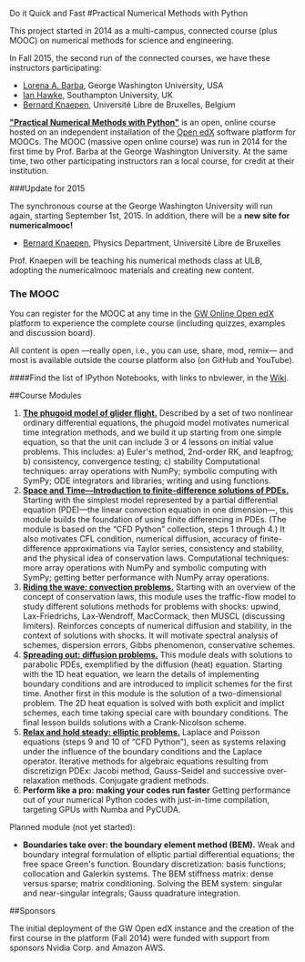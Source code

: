 Do it Quick and Fast
#Practical Numerical Methods with Python

This project started in 2014 as a multi-campus, connected course (plus MOOC) on numerical methods for science and engineering. 

In Fall 2015, the second run of the connected courses, we have these instructors participating:
- [Lorena A. Barba](http://lorenabarba.com), George Washington University, USA
- [Ian Hawke](http://www.southampton.ac.uk/maths/about/staff/ih3.page), Southampton University, UK
- [Bernard Knaepen](http://depphys.ulb.ac.be/bknaepen/), Université Libre de Bruxelles, Belgium


[**"Practical Numerical Methods with Python"**](http://openedx.seas.gwu.edu/courses/GW/MAE6286/2014_fall/about) is an open, online course hosted on an independent installation of the [Open edX](http://code.edx.org) software platform for MOOCs.
The MOOC (massive open online course) was run in 2014 for the first time by Prof. Barba at the George Washington University. At the same time, two other participating instructors ran a local course, for credit at their institution. 

###Update for 2015

The synchronous course at the George Washington University will run again, starting September 1st, 2015. In addition, there will be a **new site for numericalmooc!**

- [Bernard Knaepen](http://depphys.ulb.ac.be/bknaepen/), Physics Department, Université Libre de Bruxelles
 
Prof. Knaepen will be teaching his numerical methods class at ULB, adopting the numericalmooc materials and creating new content.

### The MOOC

You can register for the MOOC at any time in the [GW Online Open edX](http://openedx.seas.gwu.edu/) platform to experience the complete course (including quizzes, examples and discussion board). 

All content is open —really open, i.e., you can use, share, mod, remix— and most is available outside the course platform also (on GitHub and YouTube).

####Find the list of IPython Notebooks, with links to nbviewer, in the [Wiki](https://github.com/numerical-mooc/numerical-mooc/wiki).

##Course Modules

1. [**The phugoid model of glider flight.**](https://github.com/numerical-mooc/numerical-mooc/tree/master/lessons/01_phugoid)
Described by a set of two nonlinear ordinary differential equations, the phugoid model motivates numerical time integration methods, and we build it up starting from one simple equation, so that the unit can include 3 or 4 lessons  on initial value problems. This includes: a) Euler's method, 2nd-order RK, and leapfrog; b) consistency, convergence testing; c) stability
Computational techniques: array operations with NumPy; symbolic computing with SymPy; ODE integrators and libraries; writing and using functions.
2. [**Space and Time—Introduction to finite-difference solutions of PDEs.**](https://github.com/numerical-mooc/numerical-mooc/tree/master/lessons/02_spacetime)
Starting with the simplest model represented by a partial differential equation (PDE)—the linear convection equation in one dimension—, this module builds the foundation of using finite differencing in PDEs. (The module is based on the “CFD Python” collection, steps 1 through 4.)  It also motivates CFL condition, numerical diffusion, accuracy of finite-difference approximations via Taylor series, consistency and stability, and the physical idea of conservation laws.
Computational techniques: more array operations with NumPy and symbolic computing with SymPy; getting better performance with NumPy array operations.
3. [**Riding the wave: convection problems.**](https://github.com/numerical-mooc/numerical-mooc/tree/master/lessons/03_wave)
Starting with an overview of the concept of conservation laws, this module uses the traffic-flow model to study different solutions methods for problems with shocks: upwind, Lax-Friedrichs, Lax-Wendroff, MacCormack, then MUSCL (discussing limiters). Reinforces concepts of numerical diffusion and stability, in the context of solutions with shocks.  It will motivate spectral analysis of schemes, dispersion errors, Gibbs phenomenon, conservative schemes.
4. [**Spreading out: diffusion problems.**](https://github.com/numerical-mooc/numerical-mooc/tree/master/lessons/04_spreadout)
This module deals with solutions to parabolic PDEs, exemplified by the diffusion (heat) equation. Starting with the 1D heat equation, we learn the details of implementing boundary conditions and are introduced to implicit schemes for the first time. Another first in this module is the solution of a two-dimensional problem. The 2D heat equation is solved with both explicit and implict schemes, each time taking special care with boundary conditions. The final lesson builds solutions with a Crank-Nicolson scheme. 
5. [**Relax and hold steady: elliptic problems.**](https://github.com/numerical-mooc/numerical-mooc/tree/master/lessons/05_relax)
Laplace and Poisson equations (steps 9 and 10 of “CFD Python”), seen as systems relaxing under the influence of the boundary conditions and the Laplace operator. Iterative methods for algebraic equations resulting from discretizign PDEx: Jacobi method, Gauss-Seidel and successive over-relaxation methods. Conjugate gradient methods.
6. **Perform like a pro: making your codes run faster**
Getting performance out of your numerical Python codes with just-in-time compilation, targeting GPUs with Numba and PyCUDA.

Planned module (not yet started):
- **Boundaries take over: the boundary element method (BEM).**
Weak and boundary integral formulation of elliptic partial differential equations; the free space Green's function. Boundary discretization: basis functions; collocation and Galerkin systems. The BEM stiffness matrix: dense versus sparse;  matrix conditioning. Solving the BEM system: singular and near-singular integrals; Gauss quadrature integration.

##Sponsors

The initial deployment of the GW Open edX instance and the creation of the first course in the platform (Fall 2014) were funded with support from sponsors Nvidia Corp. and Amazon AWS.


